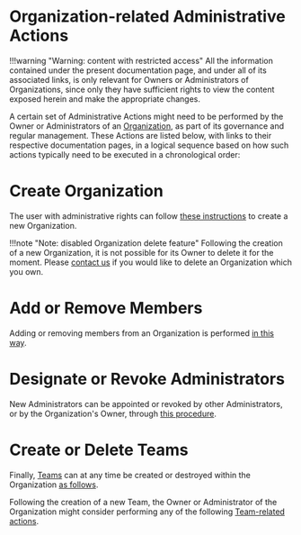# Organization-related Administrative Actions

!!!warning "Warning: content with restricted access"
    All the information contained under the present documentation page, and under all of its associated links, is only relevant for Owners or Administrators of Organizations, since only they have sufficient rights to view the content exposed herein and make the appropriate changes.
    
A certain set of Administrative Actions might need to be performed by the Owner or Administrators of an [Organization](../../organizations/overview.md), as part of its governance and regular management. These Actions are listed below, with links to their respective documentation pages, in a logical sequence based on how such actions typically need to be executed in a chronological order:

# Create Organization

The user with administrative rights can follow [these instructions](create.md) to create a new Organization.

!!!note "Note: disabled Organization delete feature"
    Following the creation of a new Organization, it is not possible for its Owner to delete it for the moment. Please [contact us](/ui/universal/support.md) if you would like to delete an Organization which you own.


# Add or Remove Members

Adding or removing members from an Organization is performed [in this way](add-remove-member.md).

# Designate or Revoke Administrators

New Administrators can be appointed or revoked by other Administrators, or by the Organization's Owner, through [this procedure](make-revoke-admin.md).

# Create or Delete Teams

Finally, [Teams](../../organizations/teams.md) can at any time be created or destroyed within the Organization [as follows](create-delete-team.md).

Following the creation of a new Team, the Owner or Administrator of the Organization might consider performing any of the following [Team-related actions](../team/overview.md).


